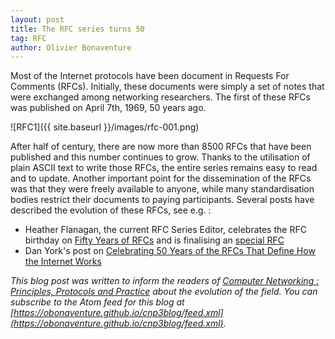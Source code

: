 ```yaml
---
layout: post
title: The RFC series turns 50
tag: RFC
author: Olivier Bonaventure
---
```


Most of the Internet protocols have been document in Requests For Comments (RFCs). Initially, these documents were simply a set of notes that were
exchanged among networking researchers. The first of these RFCs was
published on April 7th, 1969, 50 years ago.

![RFC1]({{ site.baseurl }}/images/rfc-001.png)

After half of century, there are now more than 8500 RFCs that have been published and this number continues to grow. Thanks to the utilisation of plain ASCII text to write those RFCs, the entire series remains easy to read and to update. Another important point for the dissemination of the RFCs was that they were freely available to anyone, while many standardisation bodies restrict their documents to paying participants.  Several posts have described the evolution of these RFCs, see e.g. :

- Heather Flanagan, the current RFC Series Editor, celebrates the RFC birthday on [Fifty Years of RFCs](https://www.rfc-editor.org/history/fifty-years-of-rfcs/) and is finalising an [special RFC](https://datatracker.ietf.org/doc/draft-flanagan-fiftyyears/)
- Dan York's post on [Celebrating 50 Years of the RFCs That Define How the Internet Works](https://www.internetsociety.org/blog/2019/04/celebrating-50-years-of-the-rfcs-that-define-how-the-internet-works/)


*This blog post was written to inform the readers of [Computer Networking : Principles, Protocols and Practice](http://cnp3book.info.ucl.ac.be) about the evolution of the field. You can subscribe to the Atom feed for this blog at [https://obonaventure.github.io/cnp3blog/feed.xml](https://obonaventure.github.io/cnp3blog/feed.xml).*